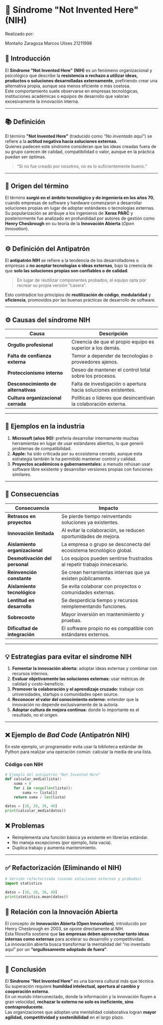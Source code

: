 # 🧠 Síndrome "Not Invented Here" (NIH)

Realizado por:

Montaño Zaragoza Marcos Ulises 21211998

## 📘 Introducción

El **Síndrome "Not Invented Here" (NIH)** es un fenómeno organizacional y psicológico que describe la **resistencia o rechazo a utilizar ideas, productos o soluciones desarrolladas externamente**, prefiriendo crear una alternativa propia, aunque sea menos eficiente o más costosa.  
Este comportamiento suele observarse en empresas tecnológicas, instituciones académicas o equipos de desarrollo que valoran excesivamente la innovación interna.

---

## 📚 Definición

El término **"Not Invented Here"** (traducido como *“No inventado aquí”*) se refiere a la **actitud negativa hacia soluciones externas**.  
Quienes padecen este síndrome consideran que las ideas creadas fuera de su grupo carecen de calidad, compatibilidad o valor, aunque en la práctica puedan ser óptimas.

> “Si no fue creado por nosotros, no es lo suficientemente bueno.”

---

## 🧩 Origen del término

El término **surgió en el ámbito tecnológico y de ingeniería en los años 70**, cuando empresas de software y hardware comenzaron a desarrollar soluciones propias en lugar de adoptar estándares o tecnologías externas.  
Su popularización se atribuye a los ingenieros de **Xerox PARC** y posteriormente fue analizado en profundidad por autores de gestión como **Henry Chesbrough** en su teoría de la **Innovación Abierta** (*Open Innovation*).

---

## ⚙️ Definición del Antipatrón

El **antipatrón NIH** se refiere a la tendencia de los desarrolladores o empresas a **no aceptar tecnologías o ideas externas**, bajo la creencia de que **solo las soluciones propias son confiables o de calidad**.

> En lugar de reutilizar componentes probados, el equipo opta por recrear su propia versión “casera”.

Esto contradice los principios de **reutilización de código**, **modularidad** y **eficiencia**, promovidos por las buenas prácticas de desarrollo de software.

---

## ⚙️ Causas del síndrome NIH

| Causa | Descripción |
|-------|--------------|
| **Orgullo profesional** | Creencia de que el propio equipo es superior a los demás. |
| **Falta de confianza externa** | Temor a depender de tecnologías o proveedores ajenos. |
| **Proteccionismo interno** | Deseo de mantener el control total sobre los procesos. |
| **Desconocimiento de alternativas** | Falta de investigación o apertura hacia soluciones existentes. |
| **Cultura organizacional cerrada** | Políticas o líderes que desincentivan la colaboración externa. |

---

## 💼 Ejemplos en la industria

1. **Microsoft (años 90):** prefería desarrollar internamente muchas herramientas en lugar de usar estándares abiertos, lo que generó problemas de compatibilidad.
2. **Apple:** ha sido criticada por su ecosistema cerrado, aunque esta estrategia también le ha permitido mantener control y calidad.
3. **Proyectos académicos o gubernamentales:** a menudo rehúsan usar software libre existente y desarrollan versiones propias con funciones similares.

---

## 🚀 Consecuencias

| Consecuencia | Impacto |
|---------------|----------|
| **Retrasos en proyectos** | Se pierde tiempo reinventando soluciones ya existentes. |
| **Innovación limitada** | Al evitar la colaboración, se reducen oportunidades de mejora. |
| **Aislamiento organizacional** | La empresa o grupo se desconecta del ecosistema tecnológico global. |
| **Desmotivación del personal** | Los equipos pueden sentirse frustrados al repetir trabajo innecesario. |
| **Reinvención constante** | Se crean herramientas internas que ya existen públicamente. |
| **Aislamiento tecnológico** | Se evita colaborar con proyectos o comunidades externas. |
| **Lentitud en desarrollo** | Se desperdicia tiempo y recursos reimplementando funciones. |
| **Sobrecosto** | Mayor inversión en mantenimiento y pruebas. |
| **Dificultad de integración** | El software propio no es compatible con estándares externos. |

---

## 💡 Estrategias para evitar el síndrome NIH

1. **Fomentar la innovación abierta:** adoptar ideas externas y combinar con recursos internos.  
2. **Evaluar objetivamente las soluciones externas:** usar métricas de calidad y costo-beneficio.  
3. **Promover la colaboración y el aprendizaje cruzado:** trabajar con universidades, startups o comunidades open source.  
4. **Reconocer el valor del conocimiento externo:** entender que la innovación no depende exclusivamente de la autoría.  
5. **Adoptar cultura de mejora continua:** donde lo importante es el resultado, no el origen.

---
## ❌ Ejemplo de *Bad Code* (Antipatrón NIH)

En este ejemplo, un programador evita usar la biblioteca estándar de Python para realizar una operación común: calcular la media de una lista.

### Código con NIH

```python
# Ejemplo del antipatrón "Not Invented Here"
def calcular_media(lista):
    suma = 0
    for i in range(len(lista)):
        suma += lista[i]
    return suma / len(lista)

datos = [10, 20, 30, 40]
print(calcular_media(datos))
```
## ❌ Problemas

- Reimplementa una función básica ya existente en librerías estándar.  
- No maneja excepciones (por ejemplo, lista vacía).  
- Duplica trabajo y aumenta mantenimiento.  

---

## ✅ Refactorización (Eliminando el NIH)

```python
# Versión refactorizada (usando soluciones externas y probadas)
import statistics

datos = [10, 20, 30, 40]
print(statistics.mean(datos))
```
## 🔬 Relación con la Innovación Abierta

El concepto de **Innovación Abierta (Open Innovation)**, introducido por Henry Chesbrough en 2003, se opone directamente al NIH.  
Esta filosofía sostiene que **las empresas deben aprovechar tanto ideas internas como externas** para acelerar su desarrollo y competitividad.  
La innovación abierta busca transformar la mentalidad del “no inventado aquí” por un **“orgullosamente adoptado de fuera”**.

---

## 🧭 Conclusión

El **Síndrome “Not Invented Here”** es una barrera cultural más que técnica.  
Su superación requiere **humildad intelectual, apertura al cambio y cooperación externa**.  
En un mundo interconectado, donde la información y la innovación fluyen a gran velocidad, **rechazar lo externo no solo es ineficiente, sino contraproducente**.  
Las organizaciones que adoptan una mentalidad colaborativa logran **mayor agilidad, competitividad y sostenibilidad** en el largo plazo.

